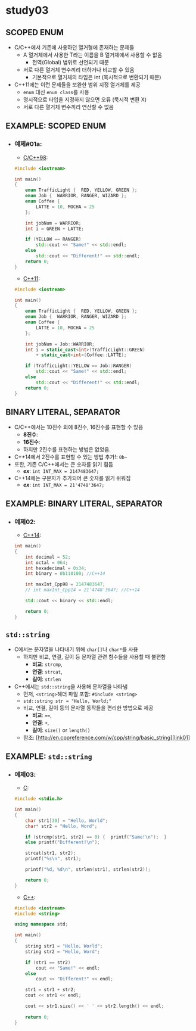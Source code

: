# study03

## SCOPED ENUM
- C/C++에서 기존에 사용하던 열거형에 존재하는 문제들
	- A 열거체에서 사용한 T라는 이름을 B 열거체에서 사용할 수 없음
		- 전역(Global) 범위로 선언되기 때문
	- 서로 다른 열거체 변수끼리 더하거나 비교할 수 있음
		- 기본적으로 열거체의 타입은 int (묵시적으로 변환되기 때문)
- C++11에는 이런 문제들을 보완한 범위 지정 열거체를 제공
	- `enum` 대신 `enum class`를 사용
	- 명시적으로 타입을 지정하지 않으면 오류 (묵시적 변환 X)
	- 서로 다른 열거체 변수끼리 연산할 수 없음

## EXAMPLE: SCOPED ENUM
- ### 예제#01a:
	- [C/C++98][ex01a]:
	```cpp
	#include <iostream>	

	int main()
	{
		enum TrafficLight {  RED, YELLOW, GREEN };
		enum Job {  WARRIOR, RANGER, WIZARD };
		enum Coffee { 
			LATTE = 10, MOCHA = 25 
		};

		int jobNum = WARRIOR;
		int i = GREEN + LATTE;

		if (YELLOW == RANGER)
			std::cout << "Same!" << std::endl;
		else
			std::cout << "Different!" << std::endl;
		return 0;
	}
	```
	- [C++11][ex01b]:
	```cpp
	#include <iostream>	

	int main()
	{
		enum TrafficLight {  RED, YELLOW, GREEN };
		enum Job {  WARRIOR, RANGER, WIZARD };
		enum Coffee { 
			LATTE = 10, MOCHA = 25 
		};

		int jobNum = Job::WARRIOR;
		int i = static_cast<int>(TrafficLight::GREEN) 
			+ static_cast<int>(Coffee::LATTE);

		if (TrafficLight::YELLOW == Job::RANGER)
			std::cout << "Same!" << std::endl;
		else
			std::cout << "Different!" << std::endl;
		return 0;
	}
	```

## BINARY LITERAL, SEPARATOR
- C/C++에서는 10진수 외에 8진수, 16진수를 표현할 수 있음
	- __8진수__:
	- __16진수__:
	- 하지만 2진수를 표현하는 방법은 없었음.
- C++14에서 2진수를 표현할 수 있는 방법 추가!: `0b~`
- 또한, 기존 C/C++에서는 큰 숫자를 읽기 힘듬
	- *__ex__*: `int INT_MAX = 2147483647;`
- C++14에는 구분자가 추가되어 큰 숫자를 읽기 쉬워짐
	- *__ex__*: `int INT_MAX = 21'4748'3647;`


## EXAMPLE: BINARY LITERAL, SEPARATOR
- ### 예제02:
	- [C++14][ex02a]:
	```cpp
	int main()
	{
		int decimal = 52;
		int octal = 064;
		int hexadecimal = 0x34;
		int binary = 0b110100; //C++14

		int maxInt_Cpp98 = 2147483647;
		// int maxInt_Cpp14 = 21'4748'3647;	//C++14

		std::cout << binary << std::endl;

		return 0;
	}
	```


## `std::string`
- C에서는 문자열을 나타내기 위해 `char[]`나 `char*`를 사용
	- 하지만 비교, 연결, 길이 등 문자열 관련 함수들을 사용할 때 불편함
		- __비교__: `strcmp`,
		- __연결__: `strcat`,
		- __길이__: `strlen`
- C++에서는 `std::string`을 사용해 문자열을 나타냄
	- 먼저, `<string>`헤더 파일 포함: `#include <string>`
	- `std::string str = "Hello, World;"`
	- 비교, 연결, 길이 등의 문자열 동작들을 편리한 방법으로 제공
		- __비교__: `==`,
		- __연결__: `+`,
		- __길이__: `size()` or `length()`
	- 참조: [http://en.cppreference.com/w/cpp/string/basic_string][link01]


## EXAMPLE: `std::string`
- ### 예제03:
	- [C][ex03a]:
	```c
	#include <stdio.h>

	int main()
	{
		char str1[30] = "Hello, World";
		char* str2 = "Hello, Word";

		if (strcmp(str1, str2) == 0) {  printf("Same!\n");  }
		else printf("Different!\n");

		strcat(str1, str2);
		printf("%s\n", str1);

		printf("%d, %d\n", strlen(str1), strlen(str2));

		return 0;
	}
	```
	- [C++][ex03b]:
	```cpp
	#include <iostream>
	#include <string>

	using namespace std;

	int main()
	{
		string str1 = "Hello, World";
		string str2 = "Hello, Word";

		if (str1 == str2) 
			cout << "Same!" << endl;
		else
			cout << "Different!" << endl;

		str1 = str1 + str2;
		cout << str1 << endl;

		cout << str1.size() << ' ' << str2.length() << endl;
		
		return 0;
	}
	```


[ex01a]: https://github.com/chanhi2000/moderncpp/blob/study03/study03/examples/example01a.cpp
[ex01b]: https://github.com/chanhi2000/moderncpp/blob/study03/study03/examples/example01b.cpp
[ex02a]: https://github.com/chanhi2000/moderncpp/blob/study03/study03/examples/example02a.cpp
[ex03a]: https://github.com/chanhi2000/moderncpp/blob/study03/study03/examples/example03a.c
[ex03b]: https://github.com/chanhi2000/moderncpp/blob/study03/study03/examples/example03b.cpp

[link01]: http://en.cppreference.com/w/cpp/string/basic_string





